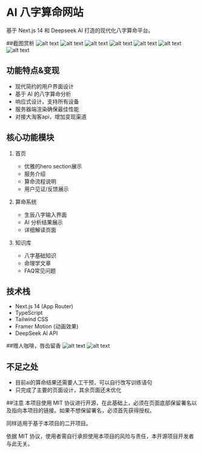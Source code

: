 # AI 八字算命网站

基于 Next.js 14 和 Deepseek AI 打造的现代化八字算命平台。


##截图赏析
![alt text](image.png)
![alt text](image-1.png)
![alt text](image-2.png)
![alt text](image-3.png)
![alt text](image-4.png)
![alt text](image-5.png)
![alt text](image-6.png)

## 功能特点&变现

- 现代简约的用户界面设计
- 基于 AI 的八字算命分析
- 响应式设计，支持所有设备
- 服务器端渲染确保最佳性能
- 对接大淘客api，增加变现渠道

## 核心功能模块

1. 首页
   - 优雅的hero section展示
   - 服务介绍
   - 算命流程说明
   - 用户见证/反馈展示

2. 算命系统
   - 生辰八字输入界面
   - AI 分析结果展示
   - 详细解读页面

3. 知识库
   - 八字基础知识
   - 命理学文章
   - FAQ常见问题

## 技术栈

- Next.js 14 (App Router)
- TypeScript
- Tailwind CSS
- Framer Motion (动画效果)
- DeepSeek AI API


##赠人咖啡，唇齿留香
![alt text](799d05c944cdd641403b0ae1d80803a.jpg)
![alt text](4e6e128d4e215ed3359e0ca8623a60d.jpg)

## 不足之处
- 目前ai的算命结果还需要人工干预，可以自行改写训练语句
- 只完成了主要的页面设计，其余页面还未优化

##注意
本项目使用 MIT 协议进行开源，在此基础上，必须在页面底部保留署名以及指向本项目的链接。如果不想保留署名，必须首先获得授权。

同样适用于基于本项目的二开项目。

依据 MIT 协议，使用者需自行承担使用本项目的风险与责任，本开源项目开发者与此无关。